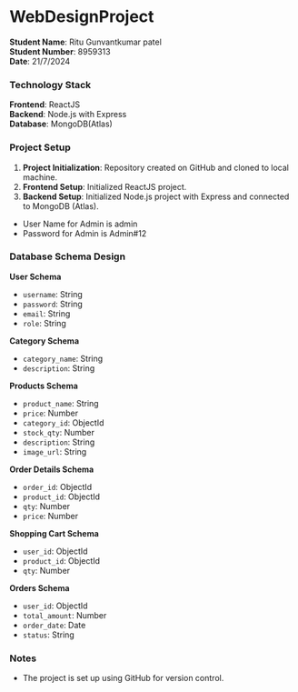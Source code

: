 # WebDesignProject

**Student Name**: Ritu Gunvantkumar patel  
**Student Number**: 8959313  
**Date**: 21/7/2024

### Technology Stack

**Frontend**: ReactJS  
**Backend**: Node.js with Express  
**Database**: MongoDB(Atlas)

### Project Setup

1. **Project Initialization**: Repository created on GitHub and cloned to local machine.
2. **Frontend Setup**: Initialized ReactJS project.
3. **Backend Setup**: Initialized Node.js project with Express and connected to MongoDB (Atlas).
- User Name for Admin is admin
- Password for Admin is Admin#12

### Database Schema Design

**User Schema**

- `username`: String
- `password`: String
- `email`: String
- `role`: String

**Category Schema**

- `category_name`: String
- `description`: String

**Products Schema**

- `product_name`: String
- `price`: Number
- `category_id`: ObjectId
- `stock_qty`: Number
- `description`: String
- `image_url`: String

**Order Details Schema**

- `order_id`: ObjectId
- `product_id`: ObjectId
- `qty`: Number
- `price`: Number

**Shopping Cart Schema**

- `user_id`: ObjectId
- `product_id`: ObjectId
- `qty`: Number

**Orders Schema**

- `user_id`: ObjectId
- `total_amount`: Number
- `order_date`: Date
- `status`: String

### Notes

- The project is set up using GitHub for version control.


